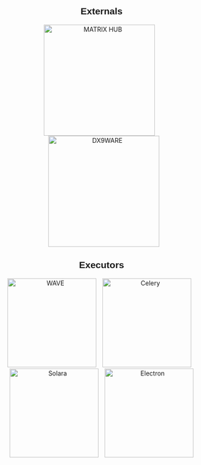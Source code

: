 <h2 style="text-align:center; font-family: Arial, sans-serif;">Externals</h2>
<p align="center">
  <img src="https://github.com/user-attachments/assets/e7b72dd9-aee9-42af-9018-f87441d364f1" alt="MATRIX HUB" width="250" style="margin-right: 10px;"/>
  <img src="https://github.com/user-attachments/assets/b95bc995-23d8-4910-9224-64be3f62cc2d" alt="DX9WARE" width="250" style="margin-left: 10px;"/>
</p>

<h2 style="text-align:center; font-family: Arial, sans-serif;">Executors</h2>
<p align="center">
  <img src="https://github.com/user-attachments/assets/690499a1-d18b-4197-bb83-9d9d66556168" alt="WAVE" width="200" style="margin-right: 10px;"/>
  <img src="https://github.com/user-attachments/assets/6852d8cf-cf0f-4cf9-9805-6001827696a3" alt="Celery" width="200" style="margin-right: 10px;"/>
  <img src="https://github.com/user-attachments/assets/df636c55-4241-4f82-a88b-bf3cec167129" alt="Solara" width="200" style="margin-right: 10px;"/>
  <img src="https://github.com/user-attachments/assets/fadf41fe-3c30-4628-a03c-7ada98801e72" alt="Electron" width="200"/>
</p>
